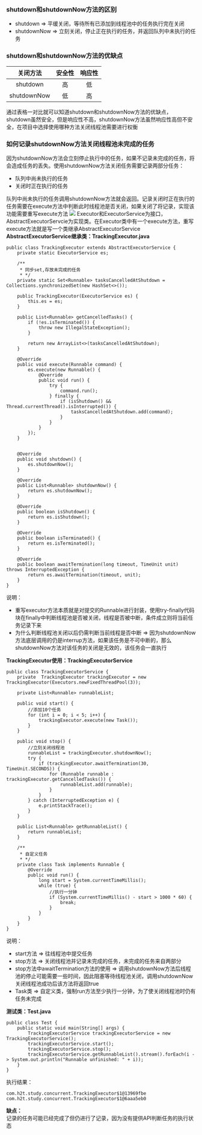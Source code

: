 ### shutdown和shutdownNow方法的区别
- shutdown => 平缓关闭，等待所有已添加到线程池中的任务执行完在关闭
- shutdownNow => 立刻关闭，停止正在执行的任务，并返回队列中未执行的任务

### shutdown和shutdownNow方法的优缺点
| 关闭方法 | 安全性 | 响应性 |
| :----: | :----: | :----: |
| shutdown | 高 | 低 |
| shutdownNow | 低 | 高 |

通过表格一对比就可以知道shutdown和shutdownNow方法的优缺点，shutdown虽然安全，但是响应性不高，shutdownNow方法虽然响应性高但不安全，在项目中选择使用哪种方法关闭线程池需要进行权衡

### 如何记录shutdownNow方法关闭线程池未完成的任务
因为shutdownNow方法会立刻停止执行中的任务，如果不记录未完成的任务，将会造成任务的丢失。使用shutdownNow方法关闭任务需要记录两部分任务：
- 队列中尚未执行的任务
- 关闭时正在执行的任务

队列中尚未执行的任务调用shutdownNow方法就会返回。记录关闭时正在执行的任务需要在execute方法中判断此时线程池是否关闭，如果关闭了将记录，实现该功能需要重写execute方法
![](https://upload-images.jianshu.io/upload_images/9358011-c9bedc6456cc55a0.png?imageMogr2/auto-orient/strip%7CimageView2/2/w/1240)
Executor和ExecutorService为接口，AbstractExecutorServcie为实现类。在Executor类中有一个execute方法，重写execute方法就是写一个类继承AbstractExecutorService  
**AbstractExecutorService继承类：TrackingExecutor.java**
```
public class TrackingExecutor extends AbstractExecutorService {
    private static ExecutorService es;

    /**
     * 同步set,存放未完成的任务
     * */
    private static Set<Runnable> tasksCancelledAtShutdown = Collections.synchronizedSet(new HashSet<>());

    public TrackingExecutor(ExecutorService es) {
        this.es = es;
    }

    public List<Runnable> getCancelledTasks() {
        if (!es.isTerminated()) {
            throw new IllegalStateException();
        }

        return new ArrayList<>(tasksCancelledAtShutdown);
    }

    @Override
    public void execute(Runnable command) {
        es.execute(new Runnable() {
            @Override
            public void run() {
                try {
                    command.run();
                } finally {
                    if (isShutdown() && Thread.currentThread().isInterrupted()) {
                        tasksCancelledAtShutdown.add(command);
                    }
                }
            }
        });
    }


    @Override
    public void shutdown() {
        es.shutdownNow();
    }

    @Override
    public List<Runnable> shutdownNow() {
        return es.shutdownNow();
    }

    @Override
    public boolean isShutdown() {
        return es.isShutdown();
    }

    @Override
    public boolean isTerminated() {
        return es.isTerminated();
    }

    @Override
    public boolean awaitTermination(long timeout, TimeUnit unit) throws InterruptedException {
        return es.awaitTermination(timeout, unit);
    }
}
```
说明：
- 重写executor方法本质就是对提交的Runnable进行封装，使用try-finally代码块在finally中判断线程池是否被关闭，线程是否被中断，条件成立则将当前任务记录下来
- 为什么判断线程池关闭以后仍需判断当前线程是否中断 => 因为shutdownNow方法底层调用的仍是interrup方法，如果该任务是不可中断的，那么shutdownNow方法对该任务的关闭是无效的，该任务会一直执行

**TrackingExecutor使用：TrackingExecutorService**
```
public class TrackingExecutorService {
    private  TrackingExecutor trackingExecutor = new TrackingExecutor(Executors.newFixedThreadPool(3));

    private List<Runnable> runnableList;

    public void start() {
        //添加10个任务
        for (int i = 0; i < 5; i++) {
            trackingExecutor.execute(new Task());
        }
    }

    public void stop() {
        //立刻关闭线程池
        runnableList = trackingExecutor.shutdownNow();
        try {
            if (trackingExecutor.awaitTermination(30, TimeUnit.SECONDS)) {
                for (Runnable runnable : trackingExecutor.getCancelledTasks()) {
                    runnableList.add(runnable);
                }
            }
        } catch (InterruptedException e) {
            e.printStackTrace();
        }
    }

    public List<Runnable> getRunnableList() {
        return runnableList;
    }

    /**
     * 自定义任务
     * */
    private class Task implements Runnable {
        @Override
        public void run() {
            long start = System.currentTimeMillis();
            while (true) {
                //执行一分钟
                if (System.currentTimeMillis() - start > 1000 * 60) {
                    break;
                }
            }
        }
    }
}
```
说明：
- start方法 => 往线程池中提交任务
- stop方法 => 关闭线程池并记录未完成的任务，未完成的任务来自两部分
- stop方法中awaitTermination方法的使用 => 调用shutdownNow方法后线程池的停止可能需要一些时间，因此阻塞等待线程池关闭，调用shutdownNow关闭线程池成功后该方法将返回true
- Task类 => 自定义类，强制run方法至少执行一分钟，为了使关闭线程池时仍有任务未完成

**测试类：Test.java**
```
public class Test {
    public static void main(String[] args) {
        TrackingExecutorService trackingExecutorService = new TrackingExecutorService();
        trackingExecutorService.start();
        trackingExecutorService.stop();
        trackingExecutorService.getRunnableList().stream().forEach(i -> System.out.println("Runnable unfinished: " + i));
    }
}
```
执行结果：
```
com.h2t.study.concurrent.TrackingExecutor$1@13969fbe 
com.h2t.study.concurrent.TrackingExecutor$1@6aaa5eb0 
```
**缺点：**  
记录的任务可能已经完成了但仍进行了记录，因为没有提供API判断任务的执行状态
